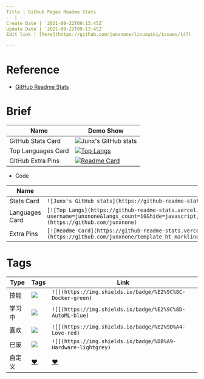 ```yaml
---
Title | Github Pages Readme Stats
-- | --
Create Date | `2021-09-22T09:13:45Z`
Update Date | `2021-09-22T09:13:45Z`
Edit link | [here](https://github.com/junxnone/linuxwiki/issues/147)

---
```

# Reference
- [GitHub Readme Stats](https://github.com/anuraghazra/github-readme-stats#github-extra-pins)


# Brief

Name | Demo Show
-- | -- 
GitHub Stats Card | ![Junx's GitHub stats](https://github-readme-stats.vercel.app/api?username=junxnone&show_icons=true&theme=dark)
Top Languages Card | [![Top Langs](https://github-readme-stats.vercel.app/api/top-langs/?username=junxnone&langs_count=10&hide=javascript,html,CSS,SCSS&layout=compact&custom_title=Junx+Most+Used+Languages)](https://github.com/junxnone)
GitHub Extra Pins | [![Readme Card](https://github-readme-stats.vercel.app/api/pin/?username=junxnone&repo=template_ht_markline)](https://github.com/junxnone/template_ht_markline)

- Code 

Name | Code
-- | --
Stats Card | `![Junx's GitHub stats](https://github-readme-stats.vercel.app/api?username=junxnone&show_icons=true&theme=dark)`
Languages Card |  `[![Top Langs](https://github-readme-stats.vercel.app/api/top-langs/?username=junxnone&langs_count=10&hide=javascript,html,CSS,SCSS&layout=compact&custom_title=Junx+Most+Used+Languages)](https://github.com/junxnone)`
Extra Pins | `[![Readme Card](https://github-readme-stats.vercel.app/api/pin/?username=junxnone&repo=template_ht_markline)](https://github.com/junxnone/template_ht_markline)`
# Tags 

Type | Tags | Link
-- | -- | --
技能 | ![](https://img.shields.io/badge/%E2%9C%8C-Docker-green) | `![](https://img.shields.io/badge/%E2%9C%8C-Docker-green)`
学习中 |  ![](https://img.shields.io/badge/%E2%9C%8D-AutoML-blue) | `![](https://img.shields.io/badge/%E2%9C%8D-AutoML-blue)`
喜欢 | ![](https://img.shields.io/badge/%E2%9D%A4-Love-red) | `![](https://img.shields.io/badge/%E2%9D%A4-Love-red)`
已废 | ![](https://img.shields.io/badge/%DB%A9-Hardware-lightgrey) | `![](https://img.shields.io/badge/%DB%A9-Hardware-lightgrey)`
自定义 | [❤](https://shields.io/) | [❤](https://shields.io/)
